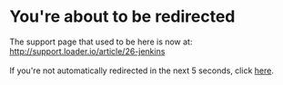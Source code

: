 # You're about to be redirected
The support page that used to be here is now at:
<br />
<a href="http://support.loader.io/article/26-jenkins">http://support.loader.io/article/26-jenkins</a>
<br />
<br />
If you're not automatically redirected in the next 5 seconds, click <a href="http://support.loader.io/article/26-jenkins">here</a>. 

<div id="spacer"></div>
